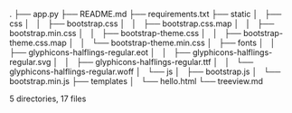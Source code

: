 .
├── app.py
├── README.md
├── requirements.txt
├── static
│   ├── css
│   │   ├── bootstrap.css
│   │   ├── bootstrap.css.map
│   │   ├── bootstrap.min.css
│   │   ├── bootstrap-theme.css
│   │   ├── bootstrap-theme.css.map
│   │   └── bootstrap-theme.min.css
│   ├── fonts
│   │   ├── glyphicons-halflings-regular.eot
│   │   ├── glyphicons-halflings-regular.svg
│   │   ├── glyphicons-halflings-regular.ttf
│   │   └── glyphicons-halflings-regular.woff
│   └── js
│       ├── bootstrap.js
│       └── bootstrap.min.js
├── templates
│   └── hello.html
└── treeview.md

5 directories, 17 files
